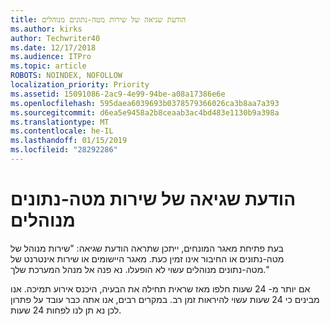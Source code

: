 ```yaml
---
title: הודעת שגיאה של שירות מטה-נתונים מנוהלים
ms.author: kirks
author: Techwriter40
ms.date: 12/17/2018
ms.audience: ITPro
ms.topic: article
ROBOTS: NOINDEX, NOFOLLOW
localization_priority: Priority
ms.assetid: 15091086-2ac9-4e99-94be-a08a17386e6e
ms.openlocfilehash: 595daea6039693b0378579366026ca3b8aa7a393
ms.sourcegitcommit: d6ea5e9458a2b8ceaab3ac4bd483e1130b9a398a
ms.translationtype: MT
ms.contentlocale: he-IL
ms.lasthandoff: 01/15/2019
ms.locfileid: "28292286"
---
```

# <a name="managed-metadata-service-error-message"></a>הודעת שגיאה של שירות מטה-נתונים מנוהלים

בעת פתיחת מאגר המונחים, ייתכן שתראה הודעת שגיאה: "שירות מנוהל של מטה-נתונים או החיבור אינו זמין כעת. מאגר היישומים או שירות אינטרנט של מטה-נתונים מנוהלים עשוי לא הופעלו. נא פנה אל מנהל המערכת שלך."
  
אם יותר מ- 24 שעות חלפו מאז שראית תחילה את הבעיה, היכנס אירוע תמיכה. אנו מבינים כי 24 שעות עשוי להיראות זמן רב. במקרים רבים, אנו אתה כבר עובד על פתרון לכן נא תן לנו לפחות 24 שעות.
  

